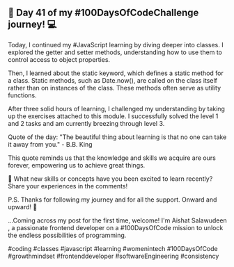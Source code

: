 ## 🚀 Day 41 of my #100DaysOfCodeChallenge journey! 💻



Today, I continued my #JavaScript learning by diving deeper into classes. I explored the getter and setter methods, understanding how to use them to control access to object properties. 



Then, I learned about the static keyword, which defines a static method for a class. Static methods, such as Date.now(), are called on the class itself rather than on instances of the class. These methods often serve as utility functions.



After three solid hours of learning, I challenged my understanding by taking up the exercises attached to this module. I successfully solved the level 1 and 2 tasks and am currently breezing through level 3.



Quote of the day: "The beautiful thing about learning is that no one can take it away from you." - B.B. King



This quote reminds us that the knowledge and skills we acquire are ours forever, empowering us to achieve great things.



🤔 What new skills or concepts have you been excited to learn recently? Share your experiences in the comments!



P.S. Thanks for following my journey and for all the support. Onward and upward! 🚀



...Coming across my post for the first time, welcome! I'm Aishat Salawudeen , a passionate frontend developer on a #100DaysOfCode mission to unlock the endless possibilities of programming.



#coding #classes #javascript #learning #womenintech #100DaysOfCode #growthmindset #frontenddeveloper #softwareEngineering #consistency
